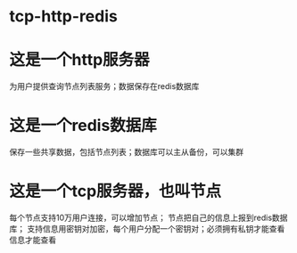 # tcp-http-redis

# 这是一个http服务器
为用户提供查询节点列表服务；数据保存在redis数据库
# 这是一个redis数据库
保存一些共享数据，包括节点列表；数据库可以主从备份，可以集群
# 这是一个tcp服务器，也叫节点
每个节点支持10万用户连接，可以增加节点；
节点把自己的信息上报到redis数据库；
支持信息用密钥对加密，每个用户分配一个密钥对；必须拥有私钥才能查看信息才能查看
